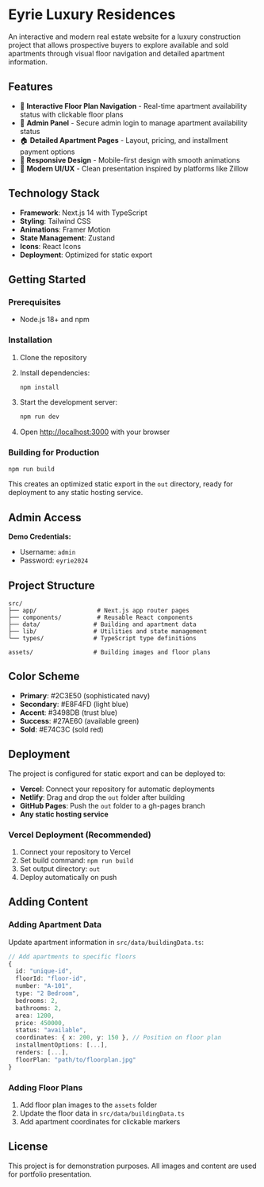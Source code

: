 # Eyrie Luxury Residences

An interactive and modern real estate website for a luxury construction project that allows prospective buyers to explore available and sold apartments through visual floor navigation and detailed apartment information.

## Features

- 🏢 **Interactive Floor Plan Navigation** - Real-time apartment availability status with clickable floor plans
- 🔐 **Admin Panel** - Secure admin login to manage apartment availability status
- 🏠 **Detailed Apartment Pages** - Layout, pricing, and installment payment options
- 📱 **Responsive Design** - Mobile-first design with smooth animations
- 🎨 **Modern UI/UX** - Clean presentation inspired by platforms like Zillow

## Technology Stack

- **Framework**: Next.js 14 with TypeScript
- **Styling**: Tailwind CSS
- **Animations**: Framer Motion
- **State Management**: Zustand
- **Icons**: React Icons
- **Deployment**: Optimized for static export

## Getting Started

### Prerequisites

- Node.js 18+ and npm

### Installation

1. Clone the repository
2. Install dependencies:
   ```bash
   npm install
   ```

3. Start the development server:
   ```bash
   npm run dev
   ```

4. Open [http://localhost:3000](http://localhost:3000) with your browser

### Building for Production

```bash
npm run build
```

This creates an optimized static export in the `out` directory, ready for deployment to any static hosting service.

## Admin Access

**Demo Credentials:**
- Username: `admin`
- Password: `eyrie2024`

## Project Structure

```
src/
├── app/                 # Next.js app router pages
├── components/          # Reusable React components
├── data/               # Building and apartment data
├── lib/                # Utilities and state management
└── types/              # TypeScript type definitions

assets/                 # Building images and floor plans
```

## Color Scheme

- **Primary**: #2C3E50 (sophisticated navy)
- **Secondary**: #E8F4FD (light blue)
- **Accent**: #3498DB (trust blue)
- **Success**: #27AE60 (available green)
- **Sold**: #E74C3C (sold red)

## Deployment

The project is configured for static export and can be deployed to:

- **Vercel**: Connect your repository for automatic deployments
- **Netlify**: Drag and drop the `out` folder after building
- **GitHub Pages**: Push the `out` folder to a gh-pages branch
- **Any static hosting service**

### Vercel Deployment (Recommended)

1. Connect your repository to Vercel
2. Set build command: `npm run build`
3. Set output directory: `out`
4. Deploy automatically on push

## Adding Content

### Adding Apartment Data

Update apartment information in `src/data/buildingData.ts`:

```typescript
// Add apartments to specific floors
{
  id: "unique-id",
  floorId: "floor-id",
  number: "A-101",
  type: "2 Bedroom",
  bedrooms: 2,
  bathrooms: 2,
  area: 1200,
  price: 450000,
  status: "available",
  coordinates: { x: 200, y: 150 }, // Position on floor plan
  installmentOptions: [...],
  renders: [...],
  floorPlan: "path/to/floorplan.jpg"
}
```

### Adding Floor Plans

1. Add floor plan images to the `assets` folder
2. Update the floor data in `src/data/buildingData.ts`
3. Add apartment coordinates for clickable markers

## License

This project is for demonstration purposes. All images and content are used for portfolio presentation.
